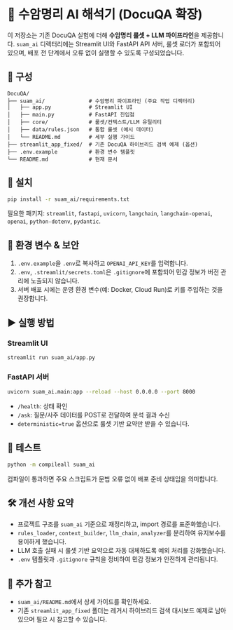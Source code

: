 # 📘 수암명리 AI 해석기 (DocuQA 확장)

이 저장소는 기존 DocuQA 실험에 더해 **수암명리 룰셋 + LLM 파이프라인**을 제공합니다. `suam_ai` 디렉터리에는 Streamlit UI와 FastAPI API 서버, 룰셋 로더가 포함되어 있으며, 배포 전 단계에서 오류 없이 실행할 수 있도록 구성되었습니다.

## 📂 구성

```
DocuQA/
├── suam_ai/              # 수암명리 파이프라인 (주요 작업 디렉터리)
│   ├── app.py            # Streamlit UI
│   ├── main.py           # FastAPI 진입점
│   ├── core/             # 룰셋/컨텍스트/LLM 유틸리티
│   ├── data/rules.json   # 통합 룰셋 (예시 데이터)
│   └── README.md         # 세부 실행 가이드
├── streamlit_app_fixed/  # 기존 DocuQA 하이브리드 검색 예제 (옵션)
├── .env.example          # 환경 변수 템플릿
└── README.md             # 현재 문서
```

## 🔧 설치

```bash
pip install -r suam_ai/requirements.txt
```

필요한 패키지: `streamlit`, `fastapi`, `uvicorn`, `langchain`, `langchain-openai`, `openai`, `python-dotenv`, `pydantic`.

## 🔐 환경 변수 & 보안

1. `.env.example`을 `.env`로 복사하고 `OPENAI_API_KEY`를 입력합니다.
2. `.env`, `.streamlit/secrets.toml`은 `.gitignore`에 포함되어 민감 정보가 버전 관리에 노출되지 않습니다.
3. 서버 배포 시에는 운영 환경 변수(예: Docker, Cloud Run)로 키를 주입하는 것을 권장합니다.

## ▶️ 실행 방법

### Streamlit UI
```bash
streamlit run suam_ai/app.py
```

### FastAPI 서버
```bash
uvicorn suam_ai.main:app --reload --host 0.0.0.0 --port 8000
```

- `/health`: 상태 확인
- `/ask`: 질문/사주 데이터를 POST로 전달하여 분석 결과 수신
- `deterministic=true` 옵션으로 룰셋 기반 요약만 받을 수 있습니다.

## 🧪 테스트

```bash
python -m compileall suam_ai
```

컴파일이 통과하면 주요 스크립트가 문법 오류 없이 배포 준비 상태임을 의미합니다.

## 🛠️ 개선 사항 요약

- 프로젝트 구조를 `suam_ai` 기준으로 재정리하고, import 경로를 표준화했습니다.
- `rules_loader`, `context_builder`, `llm_chain`, `analyzer`를 분리하여 유지보수를 용이하게 했습니다.
- LLM 호출 실패 시 룰셋 기반 요약으로 자동 대체하도록 예외 처리를 강화했습니다.
- `.env` 템플릿과 `.gitignore` 규칙을 정비하여 민감 정보가 안전하게 관리됩니다.

## 📄 추가 참고

- `suam_ai/README.md`에서 상세 가이드를 확인하세요.
- 기존 `streamlit_app_fixed` 폴더는 레거시 하이브리드 검색 대시보드 예제로 남아 있으며 필요 시 참고할 수 있습니다.
